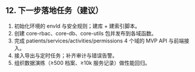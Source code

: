 ## 12. 下一步落地任务（建议）

1. 初始化环境的 envId 与安全规则；建库 + 建索引脚本。
2. 创建 core-rbac、core-db、core-utils 包并发布到各域函数。
3. 完成 patients/services/activities/permissions 4 个域的 MVP API 与前端接入。
4. 接入导出与定时任务；补齐审计与错误告警。
5. 组织数据演练（≥500 档案、≥10k 服务记录）做性能回归。

